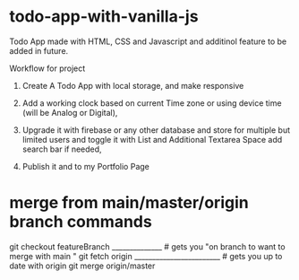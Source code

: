 # todo-app-with-vanilla-js

Todo App made with HTML, CSS and Javascript and additinol feature to be added in future.

Workflow for project

1. Create A Todo App with local storage, and make responsive

2. Add a working clock based on current Time zone or using device time (will be Analog or Digital),

3. Upgrade it with firebase or any other database and store for multiple but limited users and toggle it with List and Additional Textarea Space add search bar if needed,

4. Publish it and to my Portfolio Page

# merge from main/master/origin branch commands

git checkout featureBranch ______________ # gets you "on branch to want to merge with main "
git fetch origin ________________________ # gets you up to date with origin
git merge origin/master
